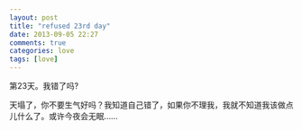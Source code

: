 ```yaml
---
layout: post
title: "refused 23rd day"
date: 2013-09-05 22:27
comments: true
categories: love
tags: [love]
---
```

第23天。我错了吗?<br>
<!--more-->
天塌了，你不要生气好吗？我知道自己错了，如果你不理我，我就不知道我该做点儿什么了。或许今夜会无眠……
